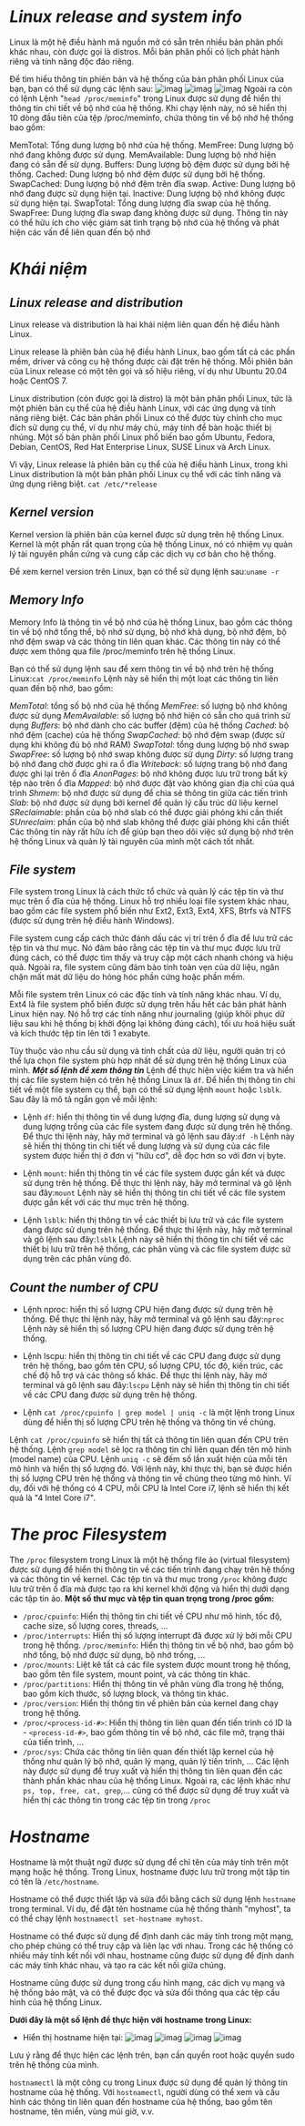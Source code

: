 # ***Linux release and system info***
Linux là một hệ điều hành mã nguồn mở có sẵn trên nhiều bản phân phối khác nhau, còn được gọi là distros. Mỗi bản phân phối có lịch phát hành riêng và tính năng độc đáo riêng.

Để tìm hiểu thông tin phiên bản và hệ thống của bản phân phối Linux của bạn, bạn có thể sử dụng các lệnh sau:
![imag](./Img/1.png)
![imag](./Img/2.png)
![imag](./Img/3.png)
Ngoài ra còn có lệnh
Lệnh "`head /proc/meminfo`" trong Linux được sử dụng để hiển thị thông tin chi tiết về bộ nhớ của hệ thống. Khi chạy lệnh này, nó sẽ hiển thị 10 dòng đầu tiên của tệp /proc/meminfo, chứa thông tin về bộ nhớ hệ thống bao gồm:

MemTotal: Tổng dung lượng bộ nhớ của hệ thống.
MemFree: Dung lượng bộ nhớ đang không được sử dụng.
MemAvailable: Dung lượng bộ nhớ hiện đang có sẵn để sử dụng.
Buffers: Dung lượng bộ đệm được sử dụng bởi hệ thống.
Cached: Dung lượng bộ nhớ đệm được sử dụng bởi hệ thống.
SwapCached: Dung lượng bộ nhớ đệm trên đĩa swap.
Active: Dung lượng bộ nhớ đang được sử dụng hiện tại.
Inactive: Dung lượng bộ nhớ không được sử dụng hiện tại.
SwapTotal: Tổng dung lượng đĩa swap của hệ thống.
SwapFree: Dung lượng đĩa swap đang không được sử dụng.
Thông tin này có thể hữu ích cho việc giám sát tình trạng bộ nhớ của hệ thống và phát hiện các vấn đề liên quan đến bộ nhớ
# ***Khái niệm***
## ***Linux release and distribution***
Linux release và distribution là hai khái niệm liên quan đến hệ điều hành Linux.

Linux release là phiên bản của hệ điều hành Linux, bao gồm tất cả các phần mềm, driver và công cụ hệ thống được cài đặt trên hệ thống. Mỗi phiên bản của Linux release có một tên gọi và số hiệu riêng, ví dụ như Ubuntu 20.04 hoặc CentOS 7.

Linux distribution (còn được gọi là distro) là một bản phân phối Linux, tức là một phiên bản cụ thể của hệ điều hành Linux, với các ứng dụng và tính năng riêng biệt. Các bản phân phối Linux có thể được tùy chỉnh cho mục đích sử dụng cụ thể, ví dụ như máy chủ, máy tính để bàn hoặc thiết bị nhúng. Một số bản phân phối Linux phổ biến bao gồm Ubuntu, Fedora, Debian, CentOS, Red Hat Enterprise Linux, SUSE Linux và Arch Linux.

Vì vậy, Linux release là phiên bản cụ thể của hệ điều hành Linux, trong khi Linux distribution là một bản phân phối Linux cụ thể với các tính năng và ứng dụng riêng biệt.
`cat /etc/*release`
## ***Kernel version***
Kernel version là phiên bản của kernel được sử dụng trên hệ thống Linux. Kernel là một phần rất quan trọng của hệ thống Linux, nó có nhiệm vụ quản lý tài nguyên phần cứng và cung cấp các dịch vụ cơ bản cho hệ thống.

Để xem kernel version trên Linux, bạn có thể sử dụng lệnh sau:`uname -r`
## ***Memory Info***
Memory Info là thông tin về bộ nhớ của hệ thống Linux, bao gồm các thông tin về bộ nhớ tổng thể, bộ nhớ sử dụng, bộ nhớ khả dụng, bộ nhớ đệm, bộ nhớ đệm swap và các thông tin liên quan khác. Các thông tin này có thể được xem thông qua file /proc/meminfo trên hệ thống Linux.

Bạn có thể sử dụng lệnh sau để xem thông tin về bộ nhớ trên hệ thống Linux:`cat /proc/meminfo`
Lệnh này sẽ hiển thị một loạt các thông tin liên quan đến bộ nhớ, bao gồm:

*MemTotal*: tổng số bộ nhớ của hệ thống
*MemFree*: số lượng bộ nhớ không được sử dụng
*MemAvailable*: số lượng bộ nhớ hiện có sẵn cho quá trình sử dụng
*Buffers*: bộ nhớ dành cho các buffer (đệm) của hệ thống
*Cached*: bộ nhớ đệm (cache) của hệ thống
*SwapCached*: bộ nhớ đệm swap (được sử dụng khi không đủ bộ nhớ RAM)
*SwapTotal*: tổng dung lượng bộ nhớ swap
*SwapFree*: số lượng bộ nhớ swap không được sử dụng
*Dirty*: số lượng trang bộ nhớ đang chờ được ghi ra ổ đĩa
*Writeback*: số lượng trang bộ nhớ đang được ghi lại trên ổ đĩa
*AnonPages*: bộ nhớ không được lưu trữ trong bất kỳ tệp nào trên ổ đĩa
*Mapped*: bộ nhớ được đặt vào không gian địa chỉ của quá trình
*Shmem*: bộ nhớ được sử dụng để chia sẻ thông tin giữa các tiến trình
*Slab*: bộ nhớ được sử dụng bởi kernel để quản lý cấu trúc dữ liệu kernel
*SReclaimable*: phần của bộ nhớ slab có thể được giải phóng khi cần thiết
*SUnreclaim*: phần của bộ nhớ slab không thể được giải phóng khi cần thiết
Các thông tin này rất hữu ích để giúp bạn theo dõi việc sử dụng bộ nhớ trên hệ thống Linux và quản lý tài nguyên của mình một cách tốt nhất.
## ***File system***
File system trong Linux là cách thức tổ chức và quản lý các tệp tin và thư mục trên ổ đĩa của hệ thống. Linux hỗ trợ nhiều loại file system khác nhau, bao gồm các file system phổ biến như Ext2, Ext3, Ext4, XFS, Btrfs và NTFS (được sử dụng trên hệ điều hành Windows).

File system cung cấp cách thức đánh dấu các vị trí trên ổ đĩa để lưu trữ các tệp tin và thư mục. Nó đảm bảo rằng các tệp tin và thư mục được lưu trữ đúng cách, có thể được tìm thấy và truy cập một cách nhanh chóng và hiệu quả. Ngoài ra, file system cũng đảm bảo tính toàn vẹn của dữ liệu, ngăn chặn mất mát dữ liệu do hỏng hóc phần cứng hoặc phần mềm.

Mỗi file system trên Linux có các đặc tính và tính năng khác nhau. Ví dụ, Ext4 là file system phổ biến được sử dụng trên hầu hết các bản phát hành Linux hiện nay. Nó hỗ trợ các tính năng như journaling (giúp khôi phục dữ liệu sau khi hệ thống bị khởi động lại không đúng cách), tối ưu hoá hiệu suất và kích thước tệp tin lên tới 1 exabyte.

Tùy thuộc vào nhu cầu sử dụng và tính chất của dữ liệu, người quản trị có thể lựa chọn file system phù hợp nhất để sử dụng trên hệ thống Linux của mình.
***Một số lệnh để xem thông tin***
Lệnh để thực hiện việc kiểm tra và hiển thị các file system hiện có trên hệ thống Linux là `df`. Để hiển thị thông tin chi tiết về một file system cụ thể, bạn có thể sử dụng lệnh `mount` hoặc `lsblk`. Sau đây là mô tả ngắn gọn về mỗi lệnh:

- Lệnh `df`: hiển thị thông tin về dung lượng đĩa, dung lượng sử dụng và dung lượng trống của các file system đang được sử dụng trên hệ thống. Để thực thi lệnh này, hãy mở terminal và gõ lệnh sau đây:`df -h`
Lệnh này sẽ hiển thị thông tin chi tiết về dung lượng và sử dụng của các file system được hiển thị ở đơn vị "hữu cơ", dễ đọc hơn so với đơn vị byte.

- Lệnh `mount`: hiển thị thông tin về các file system được gắn kết và được sử dụng trên hệ thống. Để thực thi lệnh này, hãy mở terminal và gõ lệnh sau đây:`mount`
Lệnh này sẽ hiển thị thông tin chi tiết về các file system được gắn kết với các thư mục trên hệ thống.

- Lệnh `lsblk`: hiển thị thông tin về các thiết bị lưu trữ và các file system đang được sử dụng trên hệ thống. Để thực thi lệnh này, hãy mở terminal và gõ lệnh sau đây:`lsblk`
Lệnh này sẽ hiển thị thông tin chi tiết về các thiết bị lưu trữ trên hệ thống, các phân vùng và các file system được sử dụng trên các phân vùng đó.

## ***Count the number of CPU***
- Lệnh nproc: hiển thị số lượng CPU hiện đang được sử dụng trên hệ thống. Để thực thi lệnh này, hãy mở terminal và gõ lệnh sau đây:`nproc`
Lệnh này sẽ hiển thị số lượng CPU hiện đang được sử dụng trên hệ thống.

- Lệnh lscpu: hiển thị thông tin chi tiết về các CPU đang được sử dụng trên hệ thống, bao gồm tên CPU, số lượng CPU, tốc độ, kiến trúc, các chế độ hỗ trợ và các thông số khác. Để thực thi lệnh này, hãy mở terminal và gõ lệnh sau đây:`lscpu`
Lệnh này sẽ hiển thị thông tin chi tiết về các CPU đang được sử dụng trên hệ thống.
- Lệnh `cat /proc/cpuinfo | grep model | uniq -c` là một lệnh trong Linux dùng để hiển thị số lượng CPU trên hệ thống và thông tin về chúng.

Lệnh `cat /proc/cpuinfo` sẽ hiển thị tất cả thông tin liên quan đến CPU trên hệ thống.
Lệnh `grep model` sẽ lọc ra thông tin chỉ liên quan đến tên mô hình (model name) của CPU.
Lệnh `uniq -c` sẽ đếm số lần xuất hiện của mỗi tên mô hình và hiển thị số lượng đó.
Với lệnh này, khi thực thi, bạn sẽ được hiển thị số lượng CPU trên hệ thống và thông tin về chúng theo từng mô hình. Ví dụ, đối với hệ thống có 4 CPU, mỗi CPU là Intel Core i7, lệnh sẽ hiển thị kết quả là "4 Intel Core i7".
# ***The proc Filesystem***
The `/proc` filesystem trong Linux là một hệ thống file ảo (virtual filesystem) được sử dụng để hiển thị thông tin về các tiến trình đang chạy trên hệ thống và các thông tin về kernel. Các tệp tin và thư mục trong `/proc` không được lưu trữ trên ổ đĩa mà được tạo ra khi kernel khởi động và hiển thị dưới dạng các tập tin ảo.
**Một số thư mục và tệp tin quan trọng trong /proc gồm:**
- `/proc/cpuinfo`: Hiển thị thông tin chi tiết về CPU như mô hình, tốc độ, cache size, số lượng cores, threads, ...
- `/proc/interrupts`: Hiển thị số lượng interrupt đã được xử lý bởi mỗi CPU trong hệ thống.
`/proc/meminfo`: Hiển thị thông tin về bộ nhớ, bao gồm bộ nhớ tổng, bộ nhớ được sử dụng, bộ nhớ trống, ...
- `/proc/mounts`: Liệt kê tất cả các file system được mount trong hệ thống, bao gồm tên file system, mount point, và các thông tin khác.
- `/proc/partitions`: Hiển thị thông tin về phân vùng đĩa trong hệ thống, bao gồm kích thước, số lượng block, và thông tin khác.
- `/proc/version`: Hiển thị thông tin về phiên bản của kernel đang chạy trong hệ thống.
- `/proc/<process-id-#>`: Hiển thị thông tin liên quan đến tiến trình có ID là - `<process-id-#>`, bao gồm thông tin về bộ nhớ, các file mở, trạng thái của tiến trình, ...
- `/proc/sys`: Chứa các thông tin liên quan đến thiết lập kernel của hệ thống như quản lý bộ nhớ, quản lý mạng, quản lý tiến trình, ...
Các lệnh này được sử dụng để truy xuất và hiển thị thông tin liên quan đến các thành phần khác nhau của hệ thống Linux. Ngoài ra, các lệnh khác như `ps, top, free, cat, grep`,... cũng có thể được sử dụng để truy xuất và hiển thị các thông tin trong các tệp tin trong `/proc`
# ***Hostname***
Hostname là một thuật ngữ được sử dụng để chỉ tên của máy tính trên một mạng hoặc hệ thống. Trong Linux, hostname được lưu trữ trong một tập tin có tên là `/etc/hostname`.

Hostname có thể được thiết lập và sửa đổi bằng cách sử dụng lệnh `hostname` trong terminal. Ví dụ, để đặt tên hostname của hệ thống thành "myhost", ta có thể chạy lệnh `hostnamectl set-hostname myhost`.

Hostname có thể được sử dụng để định danh các máy tính trong một mạng, cho phép chúng có thể truy cập và liên lạc với nhau. Trong các hệ thống có nhiều máy tính kết nối với nhau, hostname cũng được sử dụng để định danh các máy tính khác nhau, và tạo ra các kết nối giữa chúng.

Hostname cũng được sử dụng trong cấu hình mạng, các dịch vụ mạng và hệ thống bảo mật, và có thể được đọc và sửa đổi thông qua các tệp cấu hình của hệ thống Linux.

**Dưới đây là một số lệnh để thực hiện với hostname trong Linux:**
- Hiển thị hostname hiện tại:
  ![imag](./Img/4.png)
  ![imag](./Img/5.png)
  ![imag](./Img/6.png)
  ![imag](./Img/7.png)
  
Lưu ý rằng để thực hiện các lệnh trên, bạn cần quyền root hoặc quyền sudo trên hệ thống của mình.

`hostnamectl` là một công cụ trong Linux được sử dụng để quản lý thông tin hostname của hệ thống. Với `hostnamectl`, người dùng có thể xem và cấu hình các thông tin liên quan đến hostname của hệ thống, bao gồm tên hostname, tên miền, vùng múi giờ, v.v.